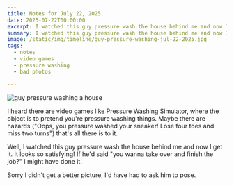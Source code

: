 ```yaml
---
title: Notes for July 22, 2025.
date: 2025-07-22T00:00:00
excerpt: I watched this guy pressure wash the house behind me and now I get it. It looks so satisfying! 
summary: I watched this guy pressure wash the house behind me and now I get it. It looks so satisfying! 
image: /static/img/timeline/guy-pressure-washing-jul-22-2025.jpg
tags:
  - notes
  - video games
  - pressure washing
  - bad photos

---
```


![guy pressure washing a house](/static/img/timeline/guy-pressure-washing-jul-22-2025.jpg)

I heard there are video games like Pressure Washing Simulator, where the object is to pretend you're pressure washing things. Maybe there are hazards ("Oops, you pressure washed your sneaker! Lose four toes and miss two turns") that's all there is to it.

Well, I watched this guy pressure wash the house behind me and now I get it. It looks so satisfying! If he'd said "you wanna take over and finish the job?" I might have done it.

Sorry I didn't get a better picture, I'd have had to ask him to pose.